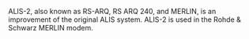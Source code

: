 ALIS-2, also known as RS-ARQ, RS ARQ 240, and MERLIN, is an improvement of the original ALIS system. ALIS-2 is used in the Rohde & Schwarz MERLIN modem.